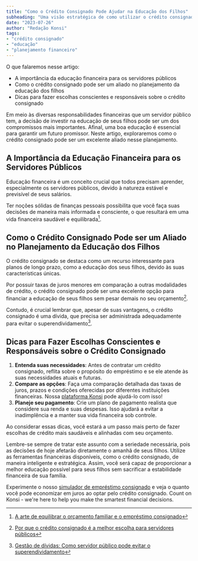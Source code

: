 ```yaml
---
title: "Como o Crédito Consignado Pode Ajudar na Educação dos Filhos"
subheading: "Uma visão estratégica de como utilizar o crédito consignado para planejar e garantir a educação de seus filhos."
date: "2023-07-26"
author: "Redação Konsi"
tags:
- "crédito consignado"
- "educação"
- "planejamento financeiro"
---
```


O que falaremos nesse artigo:
- A importância da educação financeira para os servidores públicos
- Como o crédito consignado pode ser um aliado no planejamento da educação dos filhos
- Dicas para fazer escolhas conscientes e responsáveis sobre o crédito consignado

Em meio às diversas responsabilidades financeiras que um servidor público tem, a decisão de investir na educação de seus filhos pode ser um dos compromissos mais importantes. Afinal, uma boa educação é essencial para garantir um futuro promissor. Neste artigo, exploraremos como o crédito consignado pode ser um excelente aliado nesse planejamento. 

## A Importância da Educação Financeira para os Servidores Públicos

Educação financeira é um conceito crucial que todos precisam aprender, especialmente os servidores públicos, devido à natureza estável e previsível de seus salários. 

Ter noções sólidas de finanças pessoais possibilita que você faça suas decisões de maneira mais informada e consciente, o que resultará em uma vida financeira saudável e equilibrada[^1^].

[^1^]: [A arte de equilibrar o orçamento familiar e o empréstimo consignado](https://konsi.com.br/postagens/a-arte-de-equilibrar-o-oramento-familiar-e-o-emprstimo-consignado)

## Como o Crédito Consignado Pode ser um Aliado no Planejamento da Educação dos Filhos

O crédito consignado se destaca como um recurso interessante para planos de longo prazo, como a educação dos seus filhos, devido às suas características únicas.

Por possuir taxas de juros menores em comparação a outras modalidades de crédito, o crédito consignado pode ser uma excelente opção para financiar a educação de seus filhos sem pesar demais no seu orçamento[^2^].

[^2^]: [Por que o crédito consignado é a melhor escolha para servidores públicos](https://konsi.com.br/postagens/por-que-o-crdito-consignado-a-melhor-escolha-para-servidores-pblicos)

Contudo, é crucial lembrar que, apesar de suas vantagens, o crédito consignado é uma dívida, que precisa ser administrada adequadamente para evitar o superendividamento[^3^]. 

[^3^]: [Gestão de dívidas: Como servidor público pode evitar o superendividamento](https://konsi.com.br/postagens/gesto-de-dvidas-como-servidor-pblico-pode-evitar-o-superendividamento)

## Dicas para Fazer Escolhas Conscientes e Responsáveis sobre o Crédito Consignado

1. **Entenda suas necessidades**: Antes de contratar um crédito consignado, reflita sobre o propósito do empréstimo e se ele atende às suas necessidades atuais e futuras.
2. **Compare as opções**: Faça uma comparação detalhada das taxas de juros, prazos e condições oferecidas por diferentes instituições financeiras. Nossa [plataforma Konsi](https://konsi.com.br/) pode ajudá-lo com isso!
3. **Planeje seu pagamento**: Crie um plano de pagamento realista que considere sua renda e suas despesas. Isso ajudará a evitar a inadimplência e a manter sua vida financeira sob controle.

Ao considerar essas dicas, você estará a um passo mais perto de fazer escolhas de crédito mais saudáveis e alinhadas com seu orçamento.

Lembre-se sempre de tratar este assunto com a seriedade necessária, pois as decisões de hoje afetarão diretamente o amanhã de seus filhos. Utilize as ferramentas financeiras disponíveis, como o crédito consignado, de maneira inteligente e estratégica. Assim, você será capaz de proporcionar a melhor educação possível para seus filhos sem sacrificar a estabilidade financeira de sua família.

Experimente o nosso [simulador de empréstimo consignado](https://konsi.com.br/simulacao-emprestimo-consignado) e veja o quanto você pode economizar em juros ao optar pelo crédito consignado. Count on Konsi - we're here to help you make the smartest financial decisions.